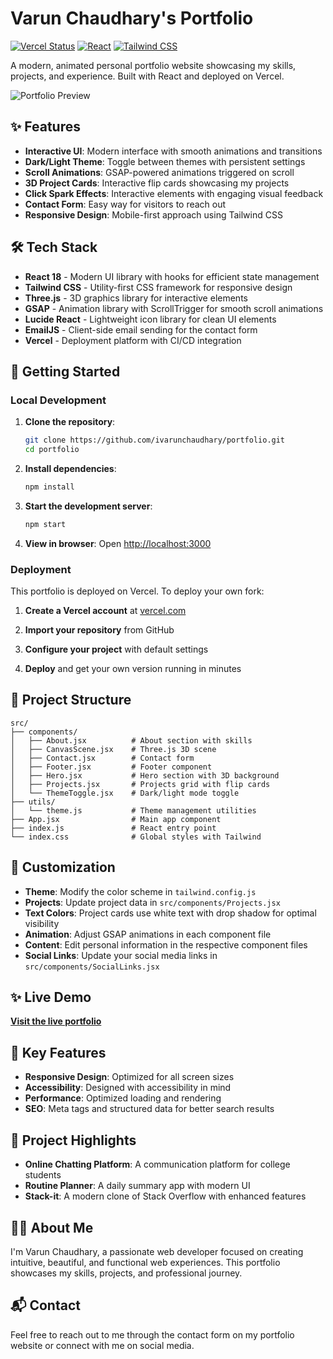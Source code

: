 # Varun Chaudhary's Portfolio

[![Vercel Status](https://img.shields.io/badge/Vercel-Deployed-success)](https://varun-portfolio.vercel.app)
[![React](https://img.shields.io/badge/React-18-61DAFB?logo=react)](https://reactjs.org/)
[![Tailwind CSS](https://img.shields.io/badge/TailwindCSS-3-38B2AC?logo=tailwind-css)](https://tailwindcss.com/)

A modern, animated personal portfolio website showcasing my skills, projects, and experience. Built with React and deployed on Vercel.

![Portfolio Preview](https://i.imgur.com/placeholder-image.png)

## ✨ Features

- **Interactive UI**: Modern interface with smooth animations and transitions
- **Dark/Light Theme**: Toggle between themes with persistent settings
- **Scroll Animations**: GSAP-powered animations triggered on scroll
- **3D Project Cards**: Interactive flip cards showcasing my projects
- **Click Spark Effects**: Interactive elements with engaging visual feedback
- **Contact Form**: Easy way for visitors to reach out
- **Responsive Design**: Mobile-first approach using Tailwind CSS

## 🛠️ Tech Stack

- **React 18** - Modern UI library with hooks for efficient state management
- **Tailwind CSS** - Utility-first CSS framework for responsive design
- **Three.js** - 3D graphics library for interactive elements
- **GSAP** - Animation library with ScrollTrigger for smooth scroll animations
- **Lucide React** - Lightweight icon library for clean UI elements
- **EmailJS** - Client-side email sending for the contact form
- **Vercel** - Deployment platform with CI/CD integration

## 🚀 Getting Started

### Local Development

1. **Clone the repository**:
   ```bash
   git clone https://github.com/ivarunchaudhary/portfolio.git
   cd portfolio
   ```

2. **Install dependencies**:
   ```bash
   npm install
   ```

3. **Start the development server**:
   ```bash
   npm start
   ```

4. **View in browser**: Open [http://localhost:3000](http://localhost:3000)

### Deployment

This portfolio is deployed on Vercel. To deploy your own fork:

1. **Create a Vercel account** at [vercel.com](https://vercel.com)

2. **Import your repository** from GitHub

3. **Configure your project** with default settings

4. **Deploy** and get your own version running in minutes

## 📁 Project Structure

```
src/
├── components/
│   ├── About.jsx          # About section with skills
│   ├── CanvasScene.jsx    # Three.js 3D scene
│   ├── Contact.jsx        # Contact form
│   ├── Footer.jsx         # Footer component
│   ├── Hero.jsx           # Hero section with 3D background
│   ├── Projects.jsx       # Projects grid with flip cards
│   └── ThemeToggle.jsx    # Dark/light mode toggle
├── utils/
│   └── theme.js           # Theme management utilities
├── App.jsx                # Main app component
├── index.js               # React entry point
└── index.css              # Global styles with Tailwind
```

## 🎨 Customization

- **Theme**: Modify the color scheme in `tailwind.config.js`
- **Projects**: Update project data in `src/components/Projects.jsx`
- **Text Colors**: Project cards use white text with drop shadow for optimal visibility
- **Animation**: Adjust GSAP animations in each component file
- **Content**: Edit personal information in the respective component files
- **Social Links**: Update your social media links in `src/components/SocialLinks.jsx`

## ✨ Live Demo

**[Visit the live portfolio](https://varun-portfolio.vercel.app)**

## 📱 Key Features

- **Responsive Design**: Optimized for all screen sizes
- **Accessibility**: Designed with accessibility in mind
- **Performance**: Optimized loading and rendering
- **SEO**: Meta tags and structured data for better search results

## 📝 Project Highlights

- **Online Chatting Platform**: A communication platform for college students
- **Routine Planner**: A daily summary app with modern UI
- **Stack-it**: A modern clone of Stack Overflow with enhanced features

## 👨‍💻 About Me

I'm Varun Chaudhary, a passionate web developer focused on creating intuitive, beautiful, and functional web experiences. This portfolio showcases my skills, projects, and professional journey.

## 📬 Contact

Feel free to reach out to me through the contact form on my portfolio website or connect with me on social media.
